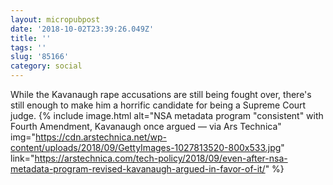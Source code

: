 ```yaml
---
layout: micropubpost
date: '2018-10-02T23:39:26.049Z'
title: ''
tags: ''
slug: '85166'
category: social
---
```

While the Kavanaugh rape accusations are still being fought over, there&#39;s still enough to make him a horrific candidate for being a Supreme Court judge. {% include image.html alt="NSA metadata program &quot;consistent&quot; with Fourth Amendment, Kavanaugh once argued — via Ars Technica" img="https://cdn.arstechnica.net/wp-content/uploads/2018/09/GettyImages-1027813520-800x533.jpg" link="https://arstechnica.com/tech-policy/2018/09/even-after-nsa-metadata-program-revised-kavanaugh-argued-in-favor-of-it/" %}
